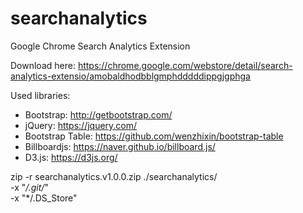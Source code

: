 # searchanalytics
Google Chrome Search Analytics Extension

Download here:
https://chrome.google.com/webstore/detail/search-analytics-extensio/amobaldhodbblgmphdddddippgjgphga

Used libraries:
- Bootstrap: http://getbootstrap.com/
- jQuery: https://jquery.com/
- Bootstrap Table: https://github.com/wenzhixin/bootstrap-table
- Billboardjs: https://naver.github.io/billboard.js/
- D3.js: https://d3js.org/

zip -r searchanalytics.v1.0.0.zip ./searchanalytics/ \
  -x "*/.git/*" \
  -x "*/.DS_Store"
